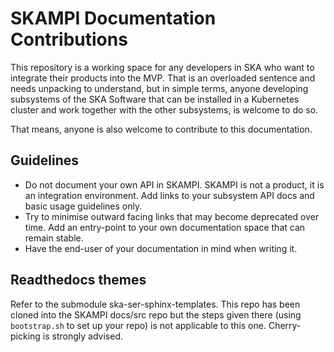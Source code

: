 # SKAMPI Documentation Contributions

This repository is a working space for any developers in SKA who want to integrate their products into the MVP. That is an overloaded sentence and needs unpacking to understand, but in simple terms, anyone developing subsystems of the SKA Software that can be installed in a Kubernetes cluster and work together with the other subsystems, is welcome to do so.

That means, anyone is also welcome to contribute to this documentation.

## Guidelines

* Do not document your own API in SKAMPI. SKAMPI is not a product, it is an integration environment. Add links to your subsystem API docs and basic usage guidelines only.
* Try to minimise outward facing links that may become deprecated over time. Add an entry-point to your own documentation space that can remain stable.
* Have the end-user of your documentation in mind when writing it.

## Readthedocs themes

Refer to the submodule ska-ser-sphinx-templates. This repo has been cloned into the SKAMPI docs/src repo but the steps given there (using `bootstrap.sh` to set up your repo) is not applicable to this one. Cherry-picking is strongly advised.
